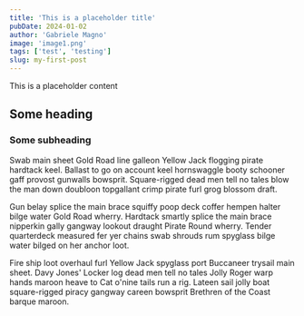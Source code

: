 ```yaml
---
title: 'This is a placeholder title'
pubDate: 2024-01-02
author: 'Gabriele Magno'
image: 'image1.png'
tags: ['test', 'testing']
slug: my-first-post
---
```


This is a placeholder content

## Some heading

### Some subheading

Swab main sheet Gold Road line galleon Yellow Jack flogging pirate hardtack keel. Ballast to go on account keel hornswaggle booty schooner gaff provost gunwalls bowsprit. Square-rigged dead men tell no tales blow the man down doubloon topgallant crimp pirate furl grog blossom draft.

Gun belay splice the main brace squiffy poop deck coffer hempen halter bilge water Gold Road wherry. Hardtack smartly splice the main brace nipperkin gally gangway lookout draught Pirate Round wherry. Tender quarterdeck measured fer yer chains swab shrouds rum spyglass bilge water bilged on her anchor loot.

Fire ship loot overhaul furl Yellow Jack spyglass port Buccaneer trysail main sheet. Davy Jones' Locker log dead men tell no tales Jolly Roger warp hands maroon heave to Cat o'nine tails run a rig. Lateen sail jolly boat square-rigged piracy gangway careen bowsprit Brethren of the Coast barque maroon.